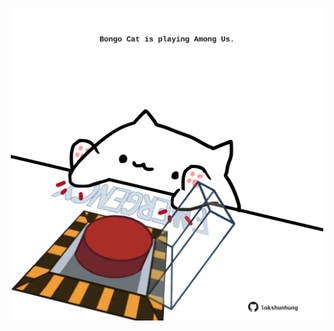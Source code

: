 <!-- built at 08/12/2023, 13:01:58 UTC -->
<p align="center">
  <img width="500" height="500" src="./ReadmeImage.svg">
</p>
